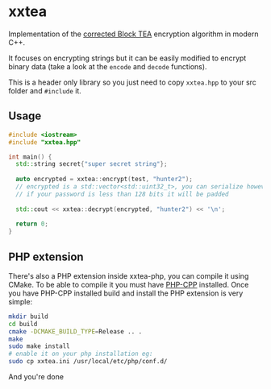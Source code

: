 # xxtea
Implementation of the [corrected Block TEA](https://en.wikipedia.org/wiki/XXTEA) encryption algorithm in modern C++. 

It focuses on encrypting strings but it can be easily modified to encrypt binary data (take a look at the `encode` and `decode` functions).

This is a header only library so you just need to copy `xxtea.hpp` to your src folder and `#include` it.

## Usage

```cpp
#include <iostream>
#include "xxtea.hpp"

int main() {
  std::string secret{"super secret string"};
  
  auto encrypted = xxtea::encrypt(test, "hunter2");
  // encrypted is a std::vector<std::uint32_t>, you can serialize however you want (an example of that is in the xxtea-php.cpp file)
  // if your password is less than 128 bits it will be padded
  
  std::cout << xxtea::decrypt(encrypted, "hunter2") << '\n';
  
  return 0;
}
```

## PHP extension

There's also a PHP extension inside xxtea-php, you can compile it using CMake. To be able to compile it you must have [PHP-CPP](https://github.com/CopernicaMarketingSoftware/PHP-CPP) installed.
Once you have PHP-CPP installed build and install the PHP extension is very simple: 
```bash
mkdir build
cd build
cmake -DCMAKE_BUILD_TYPE=Release .. .
make
sudo make install
# enable it on your php installation eg: 
sudo cp xxtea.ini /usr/local/etc/php/conf.d/
```
And you're done

